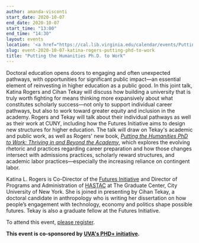 ```yaml
---
author: amanda-visconti
start_date: 2020-10-07
end_date: 2020-10-07
start_time: "13:00"
end_time: "14:30"
layout: events
location: '<a href="https://cal.lib.virginia.edu/calendar/events/PuttingHumPhDtoWork">Register for Zoom Link</a>'
slug: event-2020-10-07-katina-rogers-putting-phd-to-work
title: "Putting the Humanities Ph.D. to Work"
---
```


Doctoral education opens doors to engaging and often unexpected pathways, with opportunities for significant public impact—an essential element of reinvesting in higher education as a public good.  In this joint talk, Katina Rogers and Cihan Tekay will discuss how building a university that is truly worth fighting for means thinking more expansively about what constitutes scholarly success—not only to support individual career pathways, but also to work toward greater equity and inclusion in the academy. Rogers and Tekay will talk about their individual pathways as well as their work at CUNY, including how the Futures Initiative aims to design new structures for higher education. The talk will draw on Tekay's academic and public work, as well as Rogers' new book, _[Putting the Humanities PhD to Work: Thriving in and Beyond the Academy](https://www.dukeupress.edu/putting-the-humanities-phd-to-work)_, which explores the evolving rhetoric and practices regarding career preparation and how those changes intersect with admissions practices, scholarly reward structures, and academic labor practices—especially the increasing reliance on contingent labor. 

Katina L. Rogers is Co-Director of the [Futures Initiative](https://futuresinitiative.org/) and Director of Programs and Administration of [HASTAC](https://www.hastac.org/) at The Graduate Center, City University of New York. She is joined in presenting by Cihan Tekay, a doctoral candidate in anthropology who is writing her dissertation on how people’s engagement with technology, economy and politics shape possible futures. Tekay is also a graduate fellow at the Futures Initiative.

To attend this event, [please register](https://cal.lib.virginia.edu/calendar/events/PuttingHumPhDtoWork).

**This event is co-sponsored by [UVA's PHD+ initiative](http://phdplus.virginia.edu/).**
